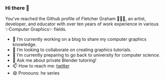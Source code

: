 ### Hi there 👋

<!--
**fletchgraham/fletchgraham** is a ✨ _special_ ✨ repository because its `README.md` (this file) appears on your GitHub profile.

Here are some ideas to get you started:

- 🤔 I’m looking for help with ...
- ⚡ Fun fact: ...
-->

You've reached the Github profile of Fletcher Graham 👨🏻‍💻, an artist, developer, and educator with over ten years of work experience in various ✨Computer Graphics✨ fields.

- 🔭 I’m currently working on a blog to share my computer graphics knowledge. 
- 👯 I’m looking to collaborate on creating graphics tutorials.
- 🌱 I’m currently preparing to go back to university for computer science.
- 💬 Ask me about private Blender tutoring! 
- 📫 How to reach me: [twitter](https://twitter.com/fletchgraham)
- 😄 Pronouns: he series
